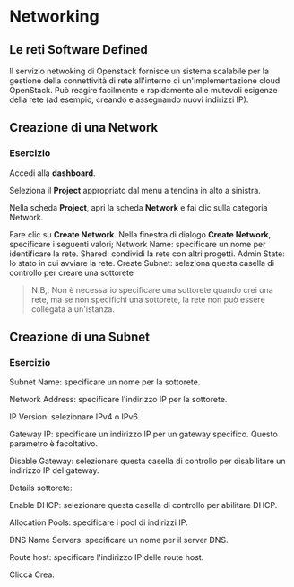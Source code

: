 # Networking

## Le reti Software Defined

Il servizio netwoking di Openstack fornisce un sistema scalabile per la gestione della connettività di rete all'interno di un'implementazione cloud OpenStack. Può reagire facilmente e rapidamente alle mutevoli esigenze della rete (ad esempio, creando e assegnando nuovi indirizzi IP). 

## Creazione di una Network

### Esercizio
Accedi alla **dashboard**.

Seleziona il **Project** appropriato dal menu a tendina in alto a sinistra.

Nella scheda **Project**, apri la scheda **Network** e fai clic sulla categoria Network.

Fare clic su **Create Network**.
Nella finestra di dialogo **Create Network**, specificare i seguenti valori;
Network Name: specificare un nome per identificare la rete.
Shared: condividi la rete con altri progetti.
Admin State: lo stato in cui avviare la rete.
Create Subnet: seleziona questa casella di controllo per creare una sottorete

>N.B,: Non è necessario specificare una sottorete quando crei una rete, ma se non specifichi una sottorete, la rete non può essere collegata a un'istanza. 

## Creazione di una Subnet

### Esercizio

Subnet Name: specificare un nome per la sottorete.

Network Address: specificare l'indirizzo IP per la sottorete.

IP Version: selezionare IPv4 o IPv6.

Gateway IP: specificare un indirizzo IP per un gateway specifico. Questo parametro è facoltativo.

Disable Gateway: selezionare questa casella di controllo per disabilitare un indirizzo IP del gateway.

Details sottorete:

Enable DHCP: selezionare questa casella di controllo per abilitare DHCP.

Allocation Pools: specificare i pool di indirizzi IP.

DNS Name Servers: specificare un nome per il server DNS.

Route host: specificare l'indirizzo IP delle route host. 

Clicca Crea.


